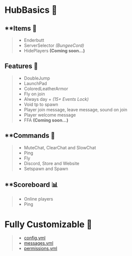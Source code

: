 # HubBasics 🔮
## **Items 🏹
> * Enderbutt
> * ServerSelector *(BungeeCord)*
> * HidePlayers **(Coming soon...)**

## **Features** 🤖
> * DoubleJump
> * LaunchPad
> * ColoredLeatherArmor
> * Fly on join
> * Always day + *(15+ Events Lock)*
> * Void tp to spawn
> * Player join message, leave message, sound on join 
> * Player welcome message
> * FFA  **(Coming soon...)**

## **Commands 👾
> * MuteChat, ClearChat and SlowChat
> * Ping
> * Fly
> * Discord, Store and Website
> * Setspawn and Spawn

## **Scoreboard 📊
> * Online players
> * Ping

# Fully Customizable 📖
> * [config.yml](https://pastebin.com/g6CNDSaX)
> * [messages.yml](https://pastebin.com/syf3H1Pc)
> * [permissions.yml](https://pastebin.com/syf3H1Pc)
